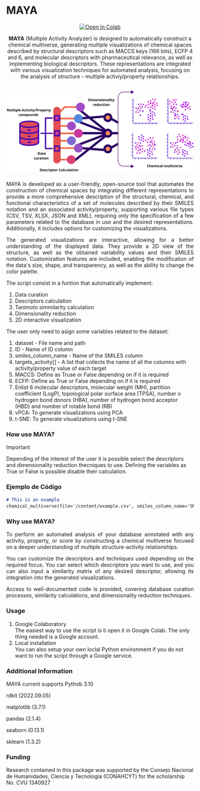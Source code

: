 # MAYA
<div align='center'>
  
[![Open In Colab](https://colab.research.google.com/assets/colab-badge.svg)](https://colab.research.google.com/drive/17SSd2BuBfMffRJKJwfYrDPwK3khvvAIj?usp=sharing)
<p align='center'>

**MAYA** (Multiple Activity Analyzer) is designed to automatically construct a chemical multiverse, generating multiple visualizations of chemical spaces described by structural descriptors such as MACCS keys (166 bits), ECFP 4 and 6, and molecular descriptors with pharmaceutical relevance, as well as implementing biological descriptors. These representations are integrated with various visualization techniques for automated analysis, focusing on the analysis of structure - multiple activiy/property relationships.

![Process](https://github.com/ApSirius/Autimated-Analysis-of-Structure-Multiple-Property-Relationships/blob/d35816f1e1c1e1da9aa98790b7fc91065f5f6162/Chemical%20multiverse.png)
---
</div>
<p align='justify'>
MAYA is developed as a user-friendly, open-source tool that automates the construction of chemical spaces by integrating different representations to provide a more comprehensive description of the structural, chemical, and functional characteristics of a set of molecules described by their SMILES notation and an associated activity/property, supporting various file types (CSV, TSV, XLSX, JSON and XML), requiring only the specification of a few parameters related to the database in use and the desired representations. Additionally, it includes options for customizing the visualizations.
<p align='justify'>
The generated visualizations are interactive, allowing for a better understanding of the displayed data. They provide a 2D view of the structure, as well as the obtained variability values and their SMILES notation. Customization features are included, enabling the modification of the data's size, shape, and transparency, as well as the ability to change the color palette.

<p align='justify'>
The script consist in a funtion that automatically implement:
  
1. Data curation
2. Descriptors calculation
3. Tanimoto simmilarity calculation
4. Dimensionality reduction
5. 2D interactive visualization

The user only need to asign some variables related to the dataset:

1. dataset - File name and path
2. ID - Name of ID column
3. smiles_column_name - Name of the SMILES column
4. targets_activity[] - A list that collects the name of all the columns with activity/property value of each target
5. MACCS: Define as Truse or False depending on if it is required
6. ECFP: Define as True or False depending on if it is required
7. Enlist 6 molecular descriptors, molecular weight (MH), partition coefficient (LogP), topological polar surface area (TPSA), number o hydrogen bond donors (HBA), number of hydrogen bond acceptor (HBD) and number of rotable bond (RB)
8. vPCA: To generate visualizations using PCA 
9. t-SNE: To generate visualizations using t-SNE

### How use MAYA?

>[!IMPORTANT]
>Depending of the interest of the user it is possible select the descriptors and dimensionality reduction thecniques to use. Defining the variables as True or False is possible disable their calculation.
### Ejemplo de Código

```markdown
# This is an example
chemical_multiverse(file='/content/example.csv', smiles_column_name='SMILES', target_activities=['Target_1', 'Target_2', 'Target_3'], MACCS=Falce, ECFP=True, MD=Falce, vPCA=True, t-SNE=True )
```
### Why use MAYA?
<p align='justify'>
To perform an automated analysis of your database annotated with any activity, property, or score by constructing a chemical multiverse focused on a deeper understanding of multiple structure-activity relationships. 
<p align='justify'>
You can customize the descriptors and techniques used depending on the required focus. You can select which descriptors you want to use, and you can also input a similarity matrix of any desired descriptor, allowing its integration into the generated visualizations.
<p align='justify'>
Access to well-documented code is provided, covering database curation processes, similarity calculations, and dimensionality reduction techniques.

### Usage
1. Google Colaboratory <br> The easiest way to use the script is ti open it in Google Colab. The only thing needed is a Google account.
2. Local installation <br> You can also setup your own loclal Python environment if you do not want to run the script through a Google service.

### Additional Information
<p align='justify'>
MAYA current supports Pythob 3.10

rdkit (2022.09.05)

matplotlib (3.7.1)

pandas (2.1.4)

seaborn (0.13.1)

sklearn (1.3.2)

### Funding
Research contained in this package was supported by the Consejo Nacional de Humanidades, Ciencia y Tecnología (CONAHCYT) for the scholarship No. CVU 1340927
